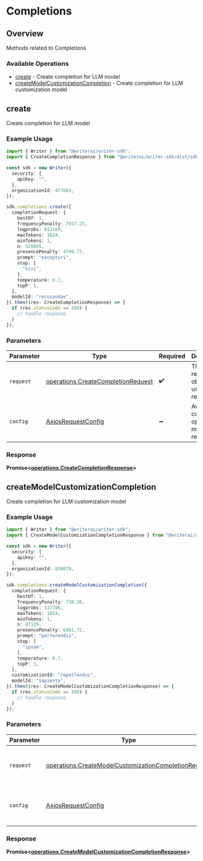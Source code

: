 # Completions

## Overview

Methods related to Completions

### Available Operations

* [create](#create) - Create completion for LLM model
* [createModelCustomizationCompletion](#createmodelcustomizationcompletion) - Create completion for LLM customization model

## create

Create completion for LLM model

### Example Usage

```typescript
import { Writer } from "@writerai/writer-sdk";
import { CreateCompletionResponse } from "@writerai/writer-sdk/dist/sdk/models/operations";

const sdk = new Writer({
  security: {
    apiKey: "",
  },
  organizationId: 477665,
});

sdk.completions.create({
  completionRequest: {
    bestOf: 1,
    frequencyPenalty: 7917.25,
    logprobs: 812169,
    maxTokens: 1024,
    minTokens: 1,
    n: 528895,
    presencePenalty: 4799.77,
    prompt: "excepturi",
    stop: [
      "nisi",
    ],
    temperature: 0.7,
    topP: 1,
  },
  modelId: "recusandae",
}).then((res: CreateCompletionResponse) => {
  if (res.statusCode == 200) {
    // handle response
  }
});
```

### Parameters

| Parameter                                                                                | Type                                                                                     | Required                                                                                 | Description                                                                              |
| ---------------------------------------------------------------------------------------- | ---------------------------------------------------------------------------------------- | ---------------------------------------------------------------------------------------- | ---------------------------------------------------------------------------------------- |
| `request`                                                                                | [operations.CreateCompletionRequest](../../models/operations/createcompletionrequest.md) | :heavy_check_mark:                                                                       | The request object to use for the request.                                               |
| `config`                                                                                 | [AxiosRequestConfig](https://axios-http.com/docs/req_config)                             | :heavy_minus_sign:                                                                       | Available config options for making requests.                                            |


### Response

**Promise<[operations.CreateCompletionResponse](../../models/operations/createcompletionresponse.md)>**


## createModelCustomizationCompletion

Create completion for LLM customization model

### Example Usage

```typescript
import { Writer } from "@writerai/writer-sdk";
import { CreateModelCustomizationCompletionResponse } from "@writerai/writer-sdk/dist/sdk/models/operations";

const sdk = new Writer({
  security: {
    apiKey: "",
  },
  organizationId: 836079,
});

sdk.completions.createModelCustomizationCompletion({
  completionRequest: {
    bestOf: 1,
    frequencyPenalty: 710.36,
    logprobs: 337396,
    maxTokens: 1024,
    minTokens: 1,
    n: 87129,
    presencePenalty: 6481.72,
    prompt: "perferendis",
    stop: [
      "ipsam",
    ],
    temperature: 0.7,
    topP: 1,
  },
  customizationId: "repellendus",
  modelId: "sapiente",
}).then((res: CreateModelCustomizationCompletionResponse) => {
  if (res.statusCode == 200) {
    // handle response
  }
});
```

### Parameters

| Parameter                                                                                                                    | Type                                                                                                                         | Required                                                                                                                     | Description                                                                                                                  |
| ---------------------------------------------------------------------------------------------------------------------------- | ---------------------------------------------------------------------------------------------------------------------------- | ---------------------------------------------------------------------------------------------------------------------------- | ---------------------------------------------------------------------------------------------------------------------------- |
| `request`                                                                                                                    | [operations.CreateModelCustomizationCompletionRequest](../../models/operations/createmodelcustomizationcompletionrequest.md) | :heavy_check_mark:                                                                                                           | The request object to use for the request.                                                                                   |
| `config`                                                                                                                     | [AxiosRequestConfig](https://axios-http.com/docs/req_config)                                                                 | :heavy_minus_sign:                                                                                                           | Available config options for making requests.                                                                                |


### Response

**Promise<[operations.CreateModelCustomizationCompletionResponse](../../models/operations/createmodelcustomizationcompletionresponse.md)>**


